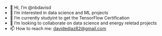 - 👋 Hi, I’m @nbdavisd
- 👀 I’m interested in data science and ML projects
- 🌱 I’m currently studyint to get the TensorFlow Certification
- 💞️ I’m looking to collaborate on data science and energy reletad projects
- 📫 How to reach me: davidediaz82@gmail.com

<!---
nbdavisd/nbdavisd is a ✨ special ✨ repository because its `README.md` (this file) appears on your GitHub profile.
You can click the Preview link to take a look at your changes.
--->
